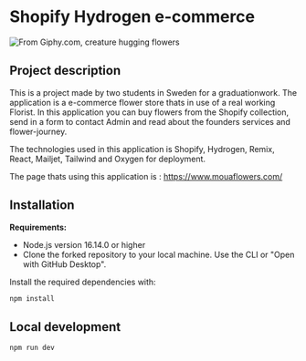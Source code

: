 # Shopify Hydrogen e-commerce

![From Giphy.com, creature hugging flowers]("https://giphy.com/gifs/funny-cat-swedish-xT4uQjwc72HzGqtxYY")

## Project description

This is a project made by two students in Sweden for a graduationwork. The application is a e-commerce flower store thats in use of a real working Florist. In this application you can buy flowers from the Shopify collection, send in a form to contact Admin and read about the founders services and flower-journey.

The technologies used in this application is Shopify, Hydrogen, Remix, React, Mailjet, Tailwind and Oxygen for deployment.

The page thats using this application is : https://www.mouaflowers.com/

## Installation

**Requirements:**

- Node.js version 16.14.0 or higher
- Clone the forked repository to your local machine. Use the CLI or "Open with GitHub Desktop".

Install the required dependencies with:

```bash
npm install
```

## Local development

```bash
npm run dev
```
